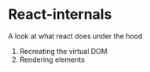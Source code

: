 # React-internals

A look at what react does under the hood

1. Recreating the virtual DOM
2. Rendering elements
